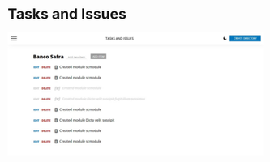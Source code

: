 # Tasks and Issues

<p align="left">
  <img src="src/assets/images/readme.jpg" width="800" title="Tasks">
</p>
